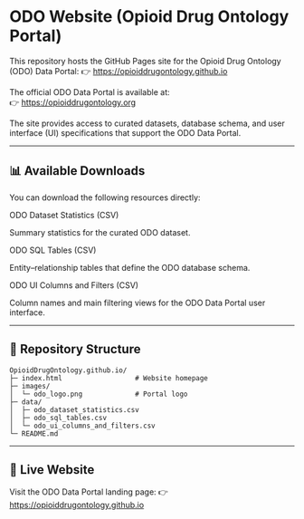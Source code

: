 # ODO Website (Opioid Drug Ontology Portal)


This repository hosts the GitHub Pages site for the Opioid Drug Ontology (ODO) Data Portal:
👉 https://opioiddrugontology.github.io

The official ODO Data Portal is available at:  
👉 https://opioiddrugontology.org

The site provides access to curated datasets, database schema, and user interface (UI) specifications that support the ODO Data Portal.

---
📊 Available Downloads
---
You can download the following resources directly:

ODO Dataset Statistics (CSV)

Summary statistics for the curated ODO dataset.

ODO SQL Tables (CSV)

Entity–relationship tables that define the ODO database schema.

ODO UI Columns and Filters (CSV)

Column names and main filtering views for the ODO Data Portal user interface.

---
📂 Repository Structure
---
```pre
OpioidDrugOntology.github.io/
├─ index.html                  # Website homepage
├─ images/
│  └─ odo_logo.png             # Portal logo
├─ data/
│  ├─ odo_dataset_statistics.csv
│  ├─ odo_sql_tables.csv
│  └─ odo_ui_columns_and_filters.csv
└─ README.md
```

---
🔗 Live Website
---
Visit the ODO Data Portal landing page:
👉 https://opioiddrugontology.github.io

